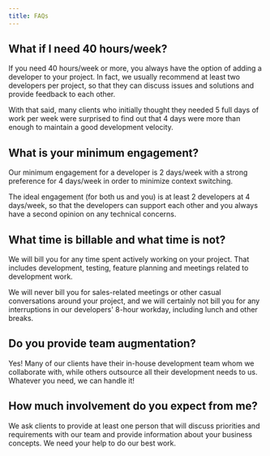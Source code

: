 ```yaml
---
title: FAQs
---
```


## What if I need 40 hours/week?

If you need 40 hours/week or more, you always have the option of adding a developer to your project.
In fact, we usually recommend at least two developers per project, so that they can discuss issues 
and solutions and provide feedback to each other.

With that said, many clients who initially thought they needed 5 full days of work per week were 
surprised to find out that 4 days were more than enough to maintain a good development velocity.

## What is your minimum engagement?

Our minimum engagement for a developer is 2 days/week with a strong preference for 4 days/week in
order to minimize context switching.

The ideal engagement (for both us and you) is at least 2 developers at 4 days/week, so that the 
developers can support each other and you always have a second opinion on any technical concerns. 

## What time is billable and what time is not?

We will bill you for any time spent actively working on your project. That includes development, 
testing, feature planning and meetings related to development work.

We will never bill you for sales-related meetings or other casual conversations around your project,
and we will certainly not bill you for any interruptions in our developers' 8-hour workday,
including lunch and other breaks.

## Do you provide team augmentation?

Yes! Many of our clients have their in-house development team whom we collaborate with, while others
outsource all their development needs to us. Whatever you need, we can handle it!

## How much involvement do you expect from me?

We ask clients to provide at least one person that will discuss priorities and requirements with our
team and provide information about your business concepts. We need your help to do our best work.
